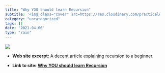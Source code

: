 ```yaml
---
title: "Why YOU should learn Recursion"
subtitle: '<img class="cover" src=https://res.cloudinary.com/practicaldev/image/fetch/s--_LgSShPC--/c_imagga_sc...'
category: "uncategorized"
tags: []
date: "2021-04-06"
type: "rain"
---
```

<img class="cover" src=https://res.cloudinary.com/practicaldev/image/fetch/s--_LgSShPC--/c_imagga_scale,f_auto,fl_progressive,h_500,q_auto,w_1000/https://thepracticaldev.s3.amazonaws.com/i/ujvi0ylruwpffkfb8tfu.jpeg>



* **Web site excerpt:** A decent article explaining recursion to a beginner.

* **Link to site:** **[Why YOU should learn Recursion](https://dev.to/itnext/why-you-should-learn-recursion-3dao)**